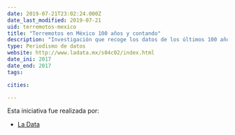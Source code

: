 ```yaml
---
date: 2019-07-21T23:02:24.000Z
date_last_modified: 2019-07-21
uid: terremotos-mexico
title: "Terremotos en México 100 años y contando"
description: "Investigación que recoge los datos de los últimos 100 años que ha sufrido México en materia de terremotos y su actividad sísmica."
type: Periodismo de datos
website: http://www.ladata.mx/s04c02/index.html
date_ini: 2017
date_end: 2017
tags:

cities: 

---
```


Esta iniciativa fue realizada por:

- [La Data](/organizaciones/la-data-mx)
